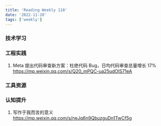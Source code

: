```yaml
---
title: 'Reading Weekly 110'
date: '2022-11-20'
tags: ['weekly']
---
```


### 技术学习

### 工程实践

1. Meta 提出代码审查新方案：杜绝代码 Bug，日均代码审查总量增长 17% https://mp.weixin.qq.com/s/Q20_mPQC-ua25udOlS71eA

### 工具资源

### 认知提升

1. 写作于我而言的意义 https://mp.weixin.qq.com/s/neJq6n9QbuzguDn1TwCf5g
